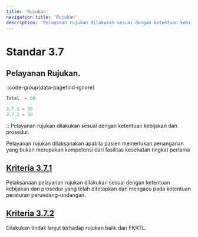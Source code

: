 ```yaml
---
title: 'Rujukan'
navigation.title: 'Rujukan'
description: 'Pelayanan rujukan dilakukan sesuai dengan ketentuan kebijakan dan prosedur. Pelayanan rujukan dilaksanakan apabila pasien memerlukan penanganan yang bukan merupakan kompetensi dari fasilitas kesehatan tingkat pertama '
---
```


# Standar 3.7 
## Pelayanan Rujukan. 
::code-group{data-pagefind-ignore}
```js [Nilai]
Total. = 60
```
```js [Kriteria]
3.7.1 = 30
3.7.2 = 30
```
::
Pelayanan rujukan dilakukan sesuai dengan ketentuan kebijakan dan prosedur. 

Pelayanan rujukan dilaksanakan apabila pasien memerlukan penanganan yang bukan merupakan kompetensi dari fasilitas kesehatan tingkat pertama 

## [Kriteria 3.7.1](/docs/akred/pkm/3/7/1) 
Pelaksanaan pelayanan rujukan dilakukan sesuai dengan ketentuan kebijakan dan prosedur yang telah ditetapkan dan mengacu pada ketentuan peraturan perundang-undangan. 

## [Kriteria 3.7.2](/docs/akred/pkm/3/7/2) 
Dilakukan tindak lanjut terhadap rujukan balik dari FKRTL. 

